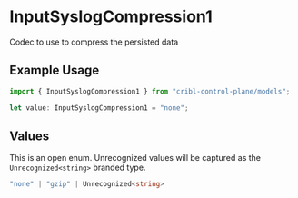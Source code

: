 # InputSyslogCompression1

Codec to use to compress the persisted data

## Example Usage

```typescript
import { InputSyslogCompression1 } from "cribl-control-plane/models";

let value: InputSyslogCompression1 = "none";
```

## Values

This is an open enum. Unrecognized values will be captured as the `Unrecognized<string>` branded type.

```typescript
"none" | "gzip" | Unrecognized<string>
```